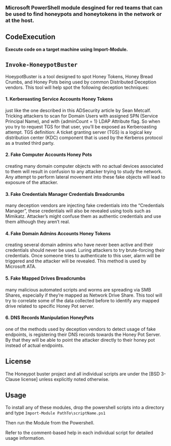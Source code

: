 ### Microsoft PowerShell module desgined for red teams that can be used to find honeypots and honeytokens in the network or at the host.

## CodeExecution

**Execute code on a target machine using Import-Module.**


## `Invoke-HoneypotBuster`

HoeypotBuster is a tool designed to spot Honey Tokens, Honey Bread Crumbs, and Honey Pots being used by common Distributed Deception vendors.
This tool will help spot the following deception techniques:

#### 1. Kerberoasting Service Accounts Honey Tokens
 just like the one described in this ADSecurity article by Sean Metcalf.
Tricking attackers to scan for Domain Users with assigned SPN (Service Principal Name), and with {adminCount = 1} LDAP Attribute flag. 
So when you try to request TGS for that user, you’ll be exposed as Kerberoasting attempt.
TGS definition: A ticket granting server (TGS) is a logical key distribution center (KDC) component that is used by the Kerberos protocol as a trusted third party.

#### 2. Fake Computer Accounts Honey Pots
creating many domain computer objects with no actual devices associated to them will result in confusion to any attacker trying to study the network. Any attempt to perform lateral movement into these fake objects will lead to exposure of the attacker.


#### 3. Fake Credentials Manager Credentials Breadcrumbs 
many deception vendors are injecting fake credentials into the “Credentials Manager”, these credentials will also be revealed using tools such as Mimikatz. Attacker’s might confuse them as authentic credentials and use them although they aren’t real.


#### 4. Fake Domain Admins Accounts Honey Tokens 
creating several domain admins who have never been active and their credentials should never be used. Luring attackers to try brute-forcing their credentials. Once someone tries to authenticate to this user, alarm will be triggered and the attacker will be revealed. This method is used by Microsoft ATA.


#### 5. Fake Mapped Drives Breadcrumbs 
many malicious automated scripts and worms are spreading via SMB Shares, especially if they’re mapped as Network Drive Share. This tool will try to correlate some of the data collected before to identify any mapped drive related to specific Honey Pot server.


#### 6. DNS Records Manipulation HoneyPots 
one of the methods used by deception vendors to detect usage of fake endpoints, is registering their DNS records towards the Honey Pot Server.
By that they will be able to point the attacker directly to their honey pot instead of actual endpoints.

## License

The Honeypot buster project and all individual scripts are under the [BSD 3-Clause license] unless explicitly noted otherwise.

## Usage

To install any of these modules, drop the powershell scripts into a directory and type `Import-Module PathTo\scriptName.ps1`

Then run the Module from the Powershell.

Refer to the comment-based help in each individual script for detailed usage information.
